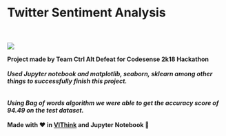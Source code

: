 # Twitter Sentiment Analysis<br /> <br /> 
![](https://www.shareicon.net/download/2016/08/01/639706_circle.ico)


**Project made by Team Ctrl Alt Defeat for Codesense 2k18 Hackathon**<br /> <br /> 
**_Used Jupyter notebook and matplotlib, seaborn, sklearn among other things to successfully finish this project._**<br /><br />  
**_Using Bag of words algorithm we were able to get the accuracy score of 94.49 on the test dataset._**<br /> <br /> 
__Made with :heart: in [VIThink](http://ai-vithink.github.io) and Jupyter Notebook :orange_book:__<br /> <br /> 
